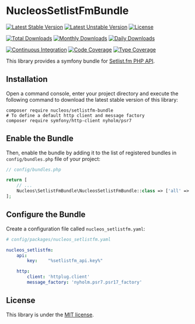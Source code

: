 NucleosSetlistFmBundle
======================
[![Latest Stable Version](https://poser.pugx.org/nucleos/setlistfm-bundle/v/stable)](https://packagist.org/packages/nucleos/setlistfm-bundle)
[![Latest Unstable Version](https://poser.pugx.org/nucleos/setlistfm-bundle/v/unstable)](https://packagist.org/packages/nucleos/setlistfm-bundle)
[![License](https://poser.pugx.org/nucleos/setlistfm-bundle/license)](https://packagist.org/packages/nucleos/setlistfm-bundle)

[![Total Downloads](https://poser.pugx.org/nucleos/setlistfm-bundle/downloads)](https://packagist.org/packages/nucleos/setlistfm-bundle)
[![Monthly Downloads](https://poser.pugx.org/nucleos/setlistfm-bundle/d/monthly)](https://packagist.org/packages/nucleos/setlistfm-bundle)
[![Daily Downloads](https://poser.pugx.org/nucleos/setlistfm-bundle/d/daily)](https://packagist.org/packages/nucleos/setlistfm-bundle)

[![Continuous Integration](https://github.com/nucleos/NucleosSetlistFmBundle/workflows/Continuous%20Integration/badge.svg?event=push)](https://github.com/nucleos/NucleosSetlistFmBundle/actions?query=workflow%3A"Continuous+Integration"+event%3Apush)
[![Code Coverage](https://codecov.io/gh/nucleos/NucleosSetlistFmBundle/graph/badge.svg)](https://codecov.io/gh/nucleos/NucleosSetlistFmBundle)
[![Type Coverage](https://shepherd.dev/github/nucleos/NucleosSetlistFmBundle/coverage.svg)](https://shepherd.dev/github/nucleos/NucleosSetlistFmBundle)

This library provides a symfony bundle for [Setlist.fm PHP API](https://github.com/nucleos/setlistfm-php-api).

## Installation

Open a command console, enter your project directory and execute the following command to download the latest stable version of this library:

```
composer require nucleos/setlistfm-bundle
# To define a default http client and message factory
composer require symfony/http-client nyholm/psr7
```

## Enable the Bundle

Then, enable the bundle by adding it to the list of registered bundles in `config/bundles.php` file of your project:

```php
// config/bundles.php

return [
    // ...
    Nucleos\SetlistFmBundle\NucleosSetlistFmBundle::class => ['all' => true],
];
```

## Configure the Bundle

Create a configuration file called `nucleos_setlistfm.yaml`:

```yaml
# config/packages/nucleos_setlistfm.yaml

nucleos_setlistfm:
    api:
        key:    "%setlistfm_api.key%"

    http:
        client: 'httplug.client'
        message_factory: 'nyholm.psr7.psr17_factory'
```


## License

This library is under the [MIT license](LICENSE.md).

[Setlist.fm API]: https://api.setlist.fm
